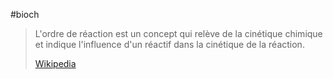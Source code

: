 #bioch 

> L'ordre de réaction est un concept qui relève de la cinétique chimique et indique l'influence d'un réactif dans la cinétique de la réaction.
>
> [Wikipedia](https://fr.wikipedia.org/wiki/Ordre%20de%20r%C3%A9action)

